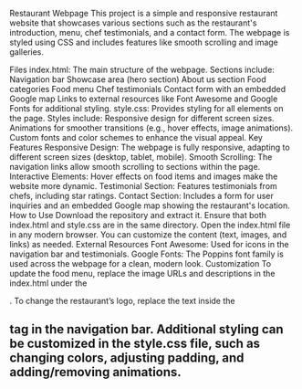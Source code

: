 Restaurant Webpage
This project is a simple and responsive restaurant website that showcases various sections such as the restaurant's introduction, menu, chef testimonials, and a contact form. The webpage is styled using CSS and includes features like smooth scrolling and image galleries.

Files
index.html:
The main structure of the webpage.
Sections include:
Navigation bar
Showcase area (hero section)
About us section
Food categories
Food menu
Chef testimonials
Contact form with an embedded Google map
Links to external resources like Font Awesome and Google Fonts for additional styling.
style.css:
Provides styling for all elements on the page.
Styles include:
Responsive design for different screen sizes.
Animations for smoother transitions (e.g., hover effects, image animations).
Custom fonts and color schemes to enhance the visual appeal.
Key Features
Responsive Design: The webpage is fully responsive, adapting to different screen sizes (desktop, tablet, mobile).
Smooth Scrolling: The navigation links allow smooth scrolling to sections within the page.
Interactive Elements: Hover effects on food items and images make the website more dynamic.
Testimonial Section: Features testimonials from chefs, including star ratings.
Contact Section: Includes a form for user inquiries and an embedded Google map showing the restaurant's location.
How to Use
Download the repository and extract it.
Ensure that both index.html and style.css are in the same directory.
Open the index.html file in any modern browser.
You can customize the content (text, images, and links) as needed.
External Resources
Font Awesome: Used for icons in the navigation bar and testimonials.
Google Fonts: The Poppins font family is used across the webpage for a clean, modern look.
Customization
To update the food menu, replace the image URLs and descriptions in the index.html under the <section id="food-menu">.
To change the restaurant’s logo, replace the text inside the <h1 class="logo"> tag in the navigation bar.
Additional styling can be customized in the style.css file, such as changing colors, adjusting padding, and adding/removing animations.
